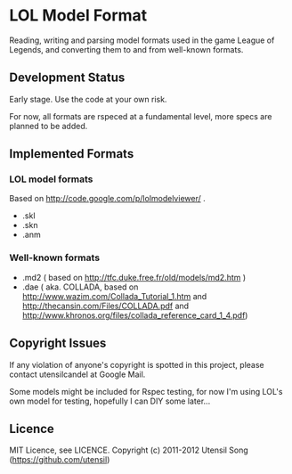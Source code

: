LOL Model Format
=================

Reading, writing and parsing model formats used in the game League of Legends, and converting them to and from well-known formats.

Development Status
-------------------

Early stage. Use the code at your own risk.

For now, all formats are rspeced at a fundamental level, more specs are planned to be added.

Implemented Formats
--------------------

### LOL model formats

Based on http://code.google.com/p/lolmodelviewer/ .

* .skl
* .skn
* .anm

### Well-known formats

* .md2 ( based on http://tfc.duke.free.fr/old/models/md2.htm )
* .dae ( aka. COLLADA, based on http://www.wazim.com/Collada_Tutorial_1.htm and http://thecansin.com/Files/COLLADA.pdf and http://www.khronos.org/files/collada_reference_card_1_4.pdf)

Copyright Issues
-----------------

If any violation of anyone's copyright is spotted in this project, please contact utensilcandel at Google Mail.

Some models might be included for Rspec testing, for now I'm using LOL's own model for testing, hopefully I can DIY some later...

Licence
--------

MIT Licence, see LICENCE.
Copyright (c) 2011-2012 Utensil Song (https://github.com/utensil)




